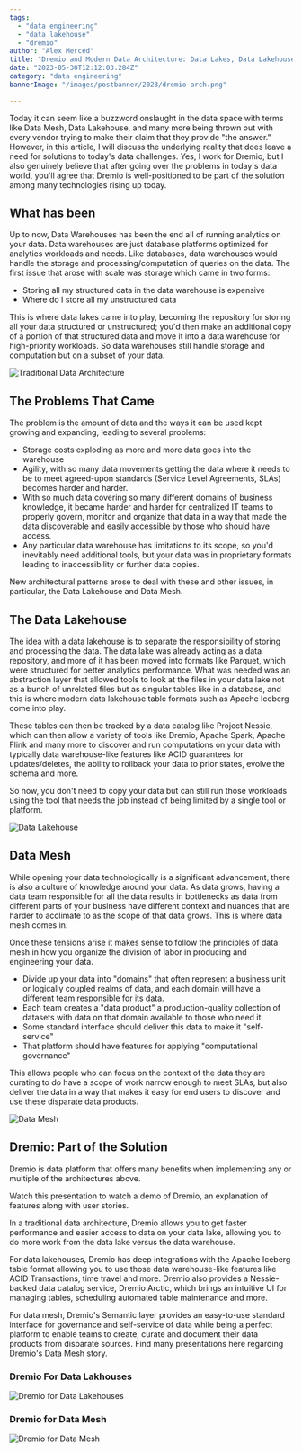 ```yaml
---
tags:
  - "data engineering"
  - "data lakehouse"
  - "dremio"
author: "Alex Merced"
title: "Dremio and Modern Data Architecture: Data Lakes, Data Lakehouses and Data Mesh"
date: "2023-05-30T12:12:03.284Z"
category: "data engineering"
bannerImage: "/images/postbanner/2023/dremio-arch.png"

---
```


Today it can seem like a buzzword onslaught in the data space with terms like Data Mesh, Data Lakehouse, and many more being thrown out with every vendor trying to make their claim that they provide "the answer." However, in this article, I will discuss the underlying reality that does leave a need for solutions to today's data challenges. Yes, I work for Dremio, but I also genuinely believe that after going over the problems in today's data world, you'll agree that Dremio is well-positioned to be part of the solution among many technologies rising up today.

## What has been

Up to now, Data Warehouses has been the end all of running analytics on your data. Data warehouses are just database platforms optimized for analytics workloads and needs. Like databases, data warehouses would handle the storage and processing/computation of queries on the data. The first issue that arose with scale was storage which came in two forms:

- Storing all my structured data in the data warehouse is expensive
- Where do I store all my unstructured data

This is where data lakes came into play, becoming the repository for storing all your data structured or unstructured; you'd then make an additional copy of a portion of that structured data and move it into a data warehouse for high-priority workloads. So data warehouses still handle storage and computation but on a subset of your data.

![Traditional Data Architecture](https://i.imgur.com/k0XEGP5.png)

## The Problems That Came

The problem is the amount of data and the ways it can be used kept growing and expanding, leading to several problems:

- Storage costs exploding as more and more data goes into the warehouse
- Agility, with so many data movements getting the data where it needs to be to meet agreed-upon standards (Service Level Agreements, SLAs) becomes harder and harder.
- With so much data covering so many different domains of business knowledge, it became harder and harder for centralized IT teams to properly govern, monitor and organize that data in a way that made the data discoverable and easily accessible by those who should have access.
- Any particular data warehouse has limitations to its scope, so you'd inevitably need additional tools, but your data was in proprietary formats leading to inaccessibility or further data copies.

New architectural patterns arose to deal with these and other issues, in particular, the Data Lakehouse and Data Mesh.

## The Data Lakehouse

The idea with a data lakehouse is to separate the responsibility of storing and processing the data. The data lake was already acting as a data repository, and more of it has been moved into formats like Parquet, which were structured for better analytics performance. What was needed was an abstraction layer that allowed tools to look at the files in your data lake not as a bunch of unrelated files but as singular tables like in a database, and this is where modern data lakehouse table formats such as Apache Iceberg come into play.

These tables can then be tracked by a data catalog like Project Nessie, which can then allow a variety of tools like Dremio, Apache Spark, Apache Flink and many more to discover and run computations on your data with typically data warehouse-like features like ACID guarantees for updates/deletes, the ability to rollback your data to prior states, evolve the schema and more.

So now, you don't need to copy your data but can still run those workloads using the tool that needs the job instead of being limited by a single tool or platform.

![Data Lakehouse](https://i.imgur.com/xtrlfMj.png)

## Data Mesh

While opening your data technologically is a significant advancement, there is also a culture of knowledge around your data. As data grows, having a data team responsible for all the data results in bottlenecks as data from different parts of your business have different context and nuances that are harder to acclimate to as the scope of that data grows. This is where data mesh comes in.

Once these tensions arise it makes sense to follow the principles of data mesh in how you organize the division of labor in producing and engineering your data.

- Divide up your data into "domains" that often represent a business unit or logically coupled realms of data, and each domain will have a different team responsible for its data.
- Each team creates a "data product" a production-quality collection of datasets with data on that domain available to those who need it.
- Some standard interface should deliver this data to make it "self-service"
- That platform should have features for applying "computational governance"

This allows people who can focus on the context of the data they are curating to do have a scope of work narrow enough to meet SLAs, but also deliver the data in a way that makes it easy for end users to discover and use these disparate data products.

![Data Mesh](https://i.imgur.com/BBcbHbh.png)

## Dremio: Part of the Solution

Dremio is data platform that offers many benefits when implementing any or multiple of the architectures above.

Watch this presentation to watch a demo of Dremio, an explanation of features along with user stories.

In a traditional data architecture, Dremio allows you to get faster performance and easier access to data on your data lake, allowing you to do more work from the data lake versus the data warehouse.

For data lakehouses, Dremio has deep integrations with the Apache Iceberg table format allowing you to use those data warehouse-like features like ACID Transactions, time travel and more. Dremio also provides a Nessie-backed data catalog service, Dremio Arctic, which brings an intuitive UI for managing tables, scheduling automated table maintenance and more.

For data mesh, Dremio's Semantic layer provides an easy-to-use standard interface for governance and self-service of data while being a perfect platform to enable teams to create, curate and document their data products from disparate sources. 
Find many presentations here regarding Dremio's Data Mesh story.

### Dremio For Data Lakhouses
![Dremio for Data Lakehouses](https://i.imgur.com/DJyBlNf.png)


### Dremio for Data Mesh
![Dremio for Data Mesh](https://i.imgur.com/ADh7LTo.png)
